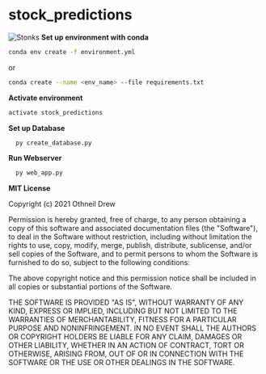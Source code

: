 # stock_predictions
![Stonks](https://www.stuttgarter-nachrichten.de/media.media.88329f31-bafe-4b24-9c2b-fb6ccfd95f7f.original.media)
**Set up environment with conda**
```bash
conda env create -f environment.yml
```
or
```bash
conda create --name <env_name> --file requirements.txt
```
**Activate environment**
```bash
activate stock_predictions
```
**Set up Database**

```bash
  py create_database.py
```

**Run Webserver**

```bash
  py web_app.py
```

**MIT License**

Copyright (c) 2021 Othneil Drew

Permission is hereby granted, free of charge, to any person obtaining a copy
of this software and associated documentation files (the "Software"), to deal
in the Software without restriction, including without limitation the rights
to use, copy, modify, merge, publish, distribute, sublicense, and/or sell
copies of the Software, and to permit persons to whom the Software is
furnished to do so, subject to the following conditions:

The above copyright notice and this permission notice shall be included in all
copies or substantial portions of the Software.

THE SOFTWARE IS PROVIDED "AS IS", WITHOUT WARRANTY OF ANY KIND, EXPRESS OR
IMPLIED, INCLUDING BUT NOT LIMITED TO THE WARRANTIES OF MERCHANTABILITY,
FITNESS FOR A PARTICULAR PURPOSE AND NONINFRINGEMENT. IN NO EVENT SHALL THE
AUTHORS OR COPYRIGHT HOLDERS BE LIABLE FOR ANY CLAIM, DAMAGES OR OTHER
LIABILITY, WHETHER IN AN ACTION OF CONTRACT, TORT OR OTHERWISE, ARISING FROM,
OUT OF OR IN CONNECTION WITH THE SOFTWARE OR THE USE OR OTHER DEALINGS IN THE
SOFTWARE.
